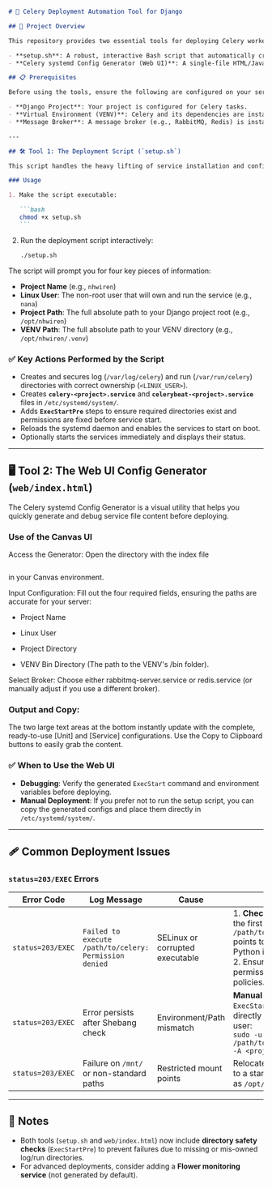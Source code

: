 ````markdown
# 🤖 Celery Deployment Automation Tool for Django

## 🚀 Project Overview

This repository provides two essential tools for deploying Celery workers and schedulers with Django on Linux distributions that use **systemd** (like Fedora, Ubuntu, CentOS, etc.):

- **setup.sh**: A robust, interactive Bash script that automatically creates, configures permissions for, and enables the necessary systemd service files on your server.
- **Celery systemd Config Generator (Web UI)**: A single-file HTML/JavaScript application (`web/index.html`) that allows you to visually configure and generate the exact service file content for quick testing and prototyping.

## 📋 Prerequisites

Before using the tools, ensure the following are configured on your server:

- **Django Project**: Your project is configured for Celery tasks.
- **Virtual Environment (VENV)**: Celery and its dependencies are installed inside a Python virtual environment.
- **Message Broker**: A message broker (e.g., RabbitMQ, Redis) is installed and running as a systemd service.

---

## 🛠️ Tool 1: The Deployment Script (`setup.sh`)

This script handles the heavy lifting of service installation and configuration.

### Usage

1. Make the script executable:

   ```bash
   chmod +x setup.sh
   ```
````

2. Run the deployment script interactively:

   ```bash
   ./setup.sh
   ```

The script will prompt you for four key pieces of information:

- **Project Name** (e.g., `nhwiren`)
- **Linux User**: The non-root user that will own and run the service (e.g., `nana`)
- **Project Path**: The full absolute path to your Django project root (e.g., `/opt/nhwiren`)
- **VENV Path**: The full absolute path to your VENV directory (e.g., `/opt/nhwiren/.venv`)

### ✅ Key Actions Performed by the Script

- Creates and secures log (`/var/log/celery`) and run (`/var/run/celery`) directories with correct ownership (`<LINUX_USER>`).
- Creates **`celery-<project>.service`** and **`celerybeat-<project>.service`** files in `/etc/systemd/system/`.
- Adds **`ExecStartPre`** steps to ensure required directories exist and permissions are fixed before service start.
- Reloads the systemd daemon and enables the services to start on boot.
- Optionally starts the services immediately and displays their status.

---

## 🖥️ Tool 2: The Web UI Config Generator (`web/index.html`)

The Celery systemd Config Generator is a visual utility that helps you quickly generate and debug service file content before deploying.

### Use of the Canvas UI
Access the Generator: Open the directory with the index file
```web/index.html
```
in your Canvas environment.

Input Configuration: Fill out the four required fields, ensuring the paths are accurate for your server:

- Project Name

- Linux User

- Project Directory

- VENV Bin Directory (The path to the VENV's /bin folder).

Select Broker: Choose either rabbitmq-server.service or redis.service (or manually adjust if you use a different broker).

### Output and Copy: 
The two large text areas at the bottom instantly update with the complete, ready-to-use [Unit] and [Service] configurations. 
Use the Copy to Clipboard buttons to easily grab the content.

### ✅ When to Use the Web UI

- **Debugging**: Verify the generated `ExecStart` command and environment variables before deploying.
- **Manual Deployment**: If you prefer not to run the setup script, you can copy the generated configs and place them directly in `/etc/systemd/system/`.

---

## 🩹 Common Deployment Issues

### `status=203/EXEC` Errors

| Error Code        | Log Message                                            | Cause                           | Resolution                                                                                                                                                                       |
| ----------------- | ------------------------------------------------------ | ------------------------------- | -------------------------------------------------------------------------------------------------------------------------------------------------------------------------------- |
| `status=203/EXEC` | `Failed to execute /path/to/celery: Permission denied` | SELinux or corrupted executable | 1. **Check Shebang**: Verify the first line of `/path/to/.venv/bin/celery` points to the correct Python interpreter. <br> 2. Ensure SELinux is permissive or configure policies. |
| `status=203/EXEC` | Error persists after Shebang check                     | Environment/Path mismatch       | **Manual Test**: Run the `ExecStart` command directly as the service user: <br> `sudo -u <user> /path/to/.venv/bin/celery -A <project> worker`                                   |
| `status=203/EXEC` | Failure on `/mnt/` or non-standard paths               | Restricted mount points         | Relocate the project/venv to a standard location such as `/opt/` or `/srv/`.                                                                                                     |

---

## 📌 Notes

- Both tools (`setup.sh` and `web/index.html`) now include **directory safety checks** (`ExecStartPre`) to prevent failures due to missing or mis-owned log/run directories.
- For advanced deployments, consider adding a **Flower monitoring service** (not generated by default).

```

```
